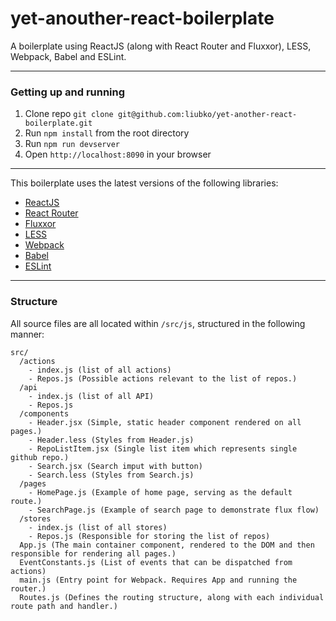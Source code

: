 yet-anouther-react-boilerplate
============

A boilerplate using ReactJS (along with React Router and Fluxxor), LESS, Webpack, Babel and ESLint.

---

### Getting up and running

1. Clone repo `git clone git@github.com:liubko/yet-another-react-boilerplate.git`
2. Run `npm install` from the root directory
3. Run `npm run devserver`
4. Open `http://localhost:8090` in your browser

---

This boilerplate uses the latest versions of the following libraries:
- [ReactJS](https://github.com/facebook/react)
- [React Router](https://github.com/rackt/react-router)
- [Fluxxor](https://github.com/BinaryMuse/fluxxor)
- [LESS](https://github.com/less/less.js)
- [Webpack](https://github.com/webpack/webpack)
- [Babel](https://github.com/babel/babel)
- [ESLint](https://github.com/eslint/eslint)

---

### Structure

All source files are all located within `/src/js`, structured in the following manner:

```
src/
  /actions
    - index.js (list of all actions)
    - Repos.js (Possible actions relevant to the list of repos.)
  /api
    - index.js (list of all API)
    - Repos.js
  /components
    - Header.jsx (Simple, static header component rendered on all pages.)
    - Header.less (Styles from Header.js)
    - RepoListItem.jsx (Single list item which represents single github repo.)
    - Search.jsx (Search imput with button)
    - Search.less (Styles from Search.js)
  /pages
    - HomePage.js (Example of home page, serving as the default route.)
    - SearchPage.js (Example of search page to demonstrate flux flow)
  /stores
    - index.js (list of all stores)
    - Repos.js (Responsible for storing the list of repos)
  App.js (The main container component, rendered to the DOM and then responsible for rendering all pages.)
  EventConstants.js (List of events that can be dispatched from actions)
  main.js (Entry point for Webpack. Requires App and running the router.)
  Routes.js (Defines the routing structure, along with each individual route path and handler.)
```

